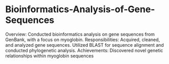 # Bioinformatics-Analysis-of-Gene-Sequences
Overview: Conducted bioinformatics analysis on gene sequences from GenBank, with a focus on myoglobin.  Responsibilities: Acquired, cleaned, and analyzed gene sequences. Utilized BLAST for sequence alignment and conducted phylogenetic analysis.  Achievements: Discovered novel genetic relationships within myoglobin sequences
